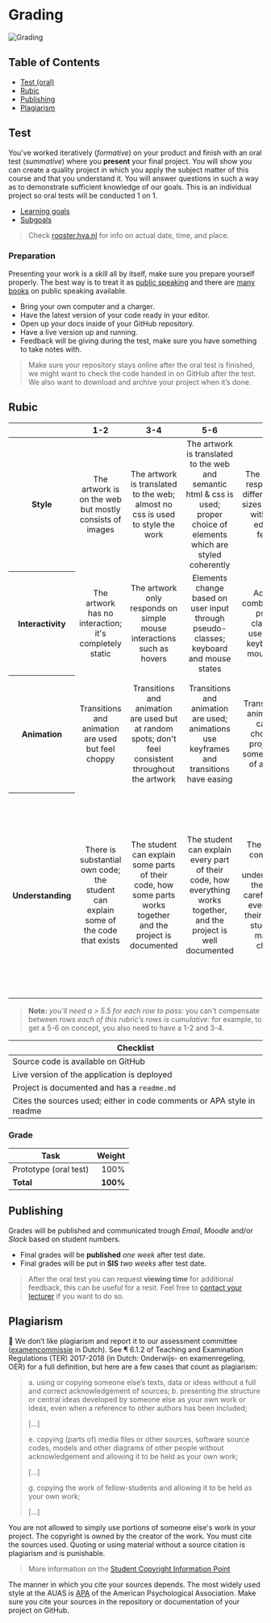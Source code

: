 # Grading

![Grading][banner]

## Table of Contents

*   [Test (oral)](#test)
*   [Rubic](#test)
*   [Publishing](#publishing)
*   [Plagiarism](#plagiarism)

## Test
You've worked iteratively (_formative_) on your product and finish with an oral test (_summative_) where you **present** your final project. You will show you can create a quality project in which you apply the subject matter of this course and that you understand it. You will answer questions in such a way as to demonstrate sufficient knowledge of our goals. This is an individual project so oral tests will be conducted 1 on 1.

* [Learning goals](/#goals)
* [Subgoals](/#goals)

> Check [rooster.hva.nl](https://rooster.hva.nl/) for info on actual date, time, and place.

### Preparation
Presenting your work is a skill all by itself, make sure you prepare yourself properly. The best way is to treat it as [public speaking](https://abookapart.com/products/demystifying-public-speaking) and there are [many books](https://be.noti.st/2018/recommended-books-for-public-speakers) on public speaking available.

* Bring your own computer and a charger.
* Have the latest version of your code ready in your editor.
* Open up your docs inside of your GitHub repository.
* Have a live version up and running.
* Feedback will be giving during the test, make sure you have something to take notes with.

> Make sure your repository stays online after the oral test is finished, we might want to check the code handed in on GitHub after the test. We also want to download and archive your project when it’s done.

## Rubic

<table>
  <thead>
    <tr>
      <th></th>
      <th><strong>1-2</strong></th>
      <th><strong>3-4</strong></th>
      <th><strong>5-6</strong></th>
      <th><strong>7-8</strong></th>
      <th><strong>9-10</strong></th>
    </tr>
  </thead>
  <tbody>
    <tr>
      <th align="center" scope="row"><strong>Style</strong></th>
      <td align="center">The artwork is on the web but mostly consists of images </td>
      <td align="center">The artwork is translated to the web; almost no css is used to style the work</td>
      <td align="center">The artwork is translated to the web and semantic html & css is used; proper choice of elements which are styled coherently</td>
      <td align="center">The artwork is responsive on different screen sizes and styled with cutting edge CSS features</td>
      <td align="center">🖼 <br> The artwork is enhanced with elements in the same visual style as the original work</td>
    </tr>
    <tr>
      <th align="center" scope="row">Interactivity</th>
      <td align="center">The artwork has no interaction; it's completely static</td>
      <td align="center">The artwork only responds on simple mouse interactions such as hovers</td>
      <td align="center">Elements change based on user input through pseudo-classes; keyboard and mouse states</td>
      <td align="center">Advanced combinations of pseudo-classes are used to style keyboard and mouse states</td>
      <td align="center">
        👨🏼‍💻<br>The artwork responds to events emitted from mouse or keyboard; clicking, dragging etc.
      </td>
    </tr>
    <tr>
      <th align="center" scope="row">Animation</th>
      <td align="center">Transitions and animation are used but feel choppy</td>
      <td align="center">Transitions and animation are used but at random spots; don't feel consistent throughout the artwork</td>
      <td align="center">Transitions and animation are used; animations use keyframes and transitions have easing</td>
      <td align="center">Transitions and animation are carefully chosen; the project uses some principles of animation</td>
      <td align="center">
        📈<br> The animation adds emotion to the artwork and all the principles of animation are applied; easing is tweaked to perfection
      </td>
    </tr>
    <tr>
      <th align="center" scope="row">Understanding</th>
      <td align="center">There is substantial own code; the student can explain some of the code that exists</td>
      <td align="center">The student can explain some parts of their code, how some parts works together and the project is documented</td>
      <td align="center">The student can explain every part of their code, how everything works together, and the project is well documented</td>
      <td align="center">The project is complex but still understandable; the student carefully chose every part of their stack; the student can make live changes</td>
      <td align="center">
        🤓<br>
        The student understands principles and a geeky conversation can be held about these principles, code and documentation read like a book; the project is structured logically and the student can talk about alternative tech solutions
      </td>
    </tr>
  </tbody>
</table>

> **Note:**
> _you'll need a > 5.5 for each row to pass:_  you can't compensate between rows
> _each of this rubric’s rows is cumulative:_ for example, to get a 5-6 on concept, you also need to have a 1-2 and 3-4.

| Checklist                                                                  |
| -------------------------------------------------------------------------- |
| Source code is available on GitHub                                         |
| Live version of the application is deployed                                |
| Project is documented and has a `readme.md`                                |
| Cites the sources used; either in code comments or APA style in readme     |


### Grade

| Task                                |   Weight |
| ----------------------------------  | -------: |
| Prototype (oral test)               |     100% |
| **Total**                           | **100%** |

## Publishing
Grades will be published and communicated trough _Email_, _Moodle_ and/or _Slack_ based on student numbers.

* Final grades will be **published** _one week_ after test date.
* Final grades will be put in **SIS** _two weeks_ after test date.

> After the oral test you can request **viewing time** for additional feedback, this can be useful for a resit. Feel free to [contact your lecturer](/readme#synopsis) if you want to do so.

## Plagiarism

💁  We don’t like plagiarism and report it to our assessment committee
([examencommissie](https://moodle.cmd.hva.nl/mod/page/view.php?id=1738) in Dutch). See ¶ 6.1.2 of Teaching and Examination
Regulations (TER) 2017-2018 (in Dutch: Onderwijs- en examenregeling, OER) for
a full definition, but here are a few cases that count as plagiarism:

> a. using or copying someone else’s texts, data or ideas without a full and
> correct acknowledgement of sources;
> b. presenting the structure or central ideas developed by someone else as
> your own work or ideas, even when a reference to other authors has been
> included;
>
> \[…]
>
> e. copying (parts of) media files or other sources, software source codes,
> models and other diagrams of other people without acknowledgement and
> allowing it to be held as your own work;
>
> \[…]
>
> g. copying the work of fellow-students and allowing it to be held as your
> own work;
>
> \[…]

You are not allowed to simply use portions of someone else's work in your project. The copyright is owned by the creator of the work. You must cite the sources used. Quoting or using material without a source citation is plagiarism and is punishable.

> More information on the [Student Copyright Information Point](https://www.amsterdamuas.com/library/services/copyright/students.html)

The manner in which you cite your sources depends. The most widely used style at the AUAS is [APA](https://www.amsterdamuas.com/library/services/acknowledging-sources/apa-style/apa-style.html) of the American Psychological Association. Make sure you cite your sources in the repository or documentation of your project on GitHub.

[banner]: https://cmda-minor-vid.github.io/web-animation-18-19/assets/banner-grading.svg
